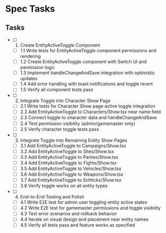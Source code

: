 # Spec Tasks

## Tasks

- [ ] 1. Create EntityActiveToggle Component
  - [ ] 1.1 Write tests for EntityActiveToggle component permissions and rendering
  - [ ] 1.2 Create EntityActiveToggle component with Switch UI and permission logic
  - [ ] 1.3 Implement handleChangeAndSave integration with optimistic updates
  - [ ] 1.4 Add error handling with toast notifications and toggle revert
  - [ ] 1.5 Verify all component tests pass

- [ ] 2. Integrate Toggle into Character Show Page
  - [ ] 2.1 Write tests for Character Show page active toggle integration
  - [ ] 2.2 Add EntityActiveToggle to Characters/Show.tsx near name field
  - [ ] 2.3 Connect toggle to character data and handleChangeAndSave
  - [ ] 2.4 Test permission visibility (admin/gamemaster only)
  - [ ] 2.5 Verify character toggle tests pass

- [ ] 3. Integrate Toggle into Remaining Entity Show Pages
  - [ ] 3.1 Add EntityActiveToggle to Campaigns/Show.tsx
  - [ ] 3.2 Add EntityActiveToggle to Sites/Show.tsx
  - [ ] 3.3 Add EntityActiveToggle to Parties/Show.tsx
  - [ ] 3.4 Add EntityActiveToggle to Fights/Show.tsx
  - [ ] 3.5 Add EntityActiveToggle to Vehicles/Show.tsx
  - [ ] 3.6 Add EntityActiveToggle to Weapons/Show.tsx
  - [ ] 3.7 Add EntityActiveToggle to Schticks/Show.tsx
  - [ ] 3.8 Verify toggle works on all entity types

- [ ] 4. End-to-End Testing and Polish
  - [ ] 4.1 Write E2E test for admin user toggling entity active states
  - [ ] 4.2 Write E2E test for gamemaster permissions and toggle visibility
  - [ ] 4.3 Test error scenarios and rollback behavior
  - [ ] 4.4 Iterate on visual design and placement near entity names
  - [ ] 4.5 Verify all tests pass and feature works as specified